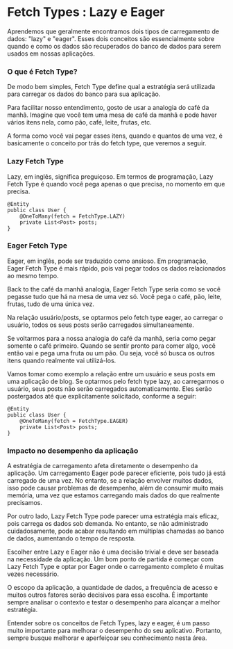 # Fetch Types : Lazy e Eager

Aprendemos que geralmente encontramos dois tipos de carregamento de dados: "lazy" e "eager". Esses dois conceitos são essencialmente sobre quando e como os dados são recuperados do banco de dados para serem usados em nossas aplicações.

### O que é Fetch Type?
De modo bem simples, Fetch Type define qual a estratégia será utilizada para carregar os dados do banco para sua aplicação.

Para facilitar nosso entendimento, gosto de usar a analogia do café da manhã. Imagine que você tem uma mesa de café da manhã e pode haver vários itens nela, como pão, café, leite, frutas, etc.

A forma como você vai pegar esses itens, quando e quantos de uma vez, é basicamente o conceito por trás do fetch type, que veremos a seguir.

### Lazy Fetch Type
Lazy, em inglês, significa preguiçoso. Em termos de programação, Lazy Fetch Type é quando você pega apenas o que precisa, no momento em que precisa.

```
@Entity
public class User {
    @OneToMany(fetch = FetchType.LAZY)
    private List<Post> posts;
}
```
### Eager Fetch Type
Eager, em inglês, pode ser traduzido como ansioso. Em programação, Eager Fetch Type é mais rápido, pois vai pegar todos os dados relacionados ao mesmo tempo.

Back to the café da manhã analogia, Eager Fetch Type seria como se você pegasse tudo que há na mesa de uma vez só. Você pega o café, pão, leite, frutas, tudo de uma única vez.

Na relação usuário/posts, se optarmos pelo fetch type eager, ao carregar o usuário, todos os seus posts serão carregados simultaneamente.

Se voltarmos para a nossa analogia do café da manhã, seria como pegar somente o café primeiro. Quando se sentir pronto para comer algo, você então vai e pega uma fruta ou um pão. Ou seja, você só busca os outros itens quando realmente vai utilizá-los.

Vamos tomar como exemplo a relação entre um usuário e seus posts em uma aplicação de blog. Se optarmos pelo fetch type lazy, ao carregarmos o usuário, seus posts não serão carregados automaticamente. Eles serão postergados até que explicitamente solicitado, conforme a seguir:

```
@Entity
public class User {
    @OneToMany(fetch = FetchType.EAGER)
    private List<Post> posts;
}
```

### Impacto no desempenho da aplicação
A estratégia de carregamento afeta diretamente o desempenho da aplicação. Um carregamento Eager pode parecer eficiente, pois tudo já está carregado de uma vez. No entanto, se a relação envolver muitos dados, isso pode causar problemas de desempenho, além de consumir muito mais memória, uma vez que estamos carregando mais dados do que realmente precisamos.

Por outro lado, Lazy Fetch Type pode parecer uma estratégia mais eficaz, pois carrega os dados sob demanda. No entanto, se não administrado cuidadosamente, pode acabar resultando em múltiplas chamadas ao banco de dados, aumentando o tempo de resposta.

Escolher entre Lazy e Eager não é uma decisão trivial e deve ser baseada na necessidade da aplicação. Um bom ponto de partida é começar com Lazy Fetch Type e optar por Eager onde o carregamento completo é muitas vezes necessário.

O escopo da aplicação, a quantidade de dados, a frequência de acesso e muitos outros fatores serão decisivos para essa escolha. É importante sempre analisar o contexto e testar o desempenho para alcançar a melhor estratégia.

Entender sobre os conceitos de Fetch Types, lazy e eager, é um passo muito importante para melhorar o desempenho do seu aplicativo. Portanto, sempre busque melhorar e aperfeiçoar seu conhecimento nesta área.
